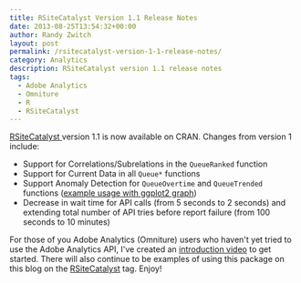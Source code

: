 ```yaml
---
title: RSiteCatalyst Version 1.1 Release Notes
date: 2013-08-25T13:54:32+00:00
author: Randy Zwitch
layout: post
permalink: /rsitecatalyst-version-1-1-release-notes/
category: Analytics
description: RSiteCatalyst version 1.1 release notes
tags:
  - Adobe Analytics
  - Omniture
  - R
  - RSiteCatalyst
---
```

<a title="RSiteCatalyst on CRAN" href="http://cran.r-project.org/web/packages/RSiteCatalyst/index.html" target="_blank">RSiteCatalyst </a>version 1.1 is now available on CRAN. Changes from version 1 include:

  * Support for Correlations/Subrelations in the `QueueRanked` function
  * Support for Current Data in all `Queue*` functions
  * Support Anomaly Detection for `QueueOvertime` and `QueueTrended` functions (<a title="Anomaly Detection Adobe Analytics" href="http://randyzwitch.com/anomaly-detection-adobe-analytics-api/" target="_blank">example usage with ggplot2 graph</a>)
  * Decrease in wait time for API calls (from 5 seconds to 2 seconds) and extending total number of API tries before report failure (from 100 seconds to 10 minutes)

For those of you Adobe Analytics (Omniture) users who haven't yet tried to use the Adobe Analytics API, I've created an <a title="RSiteCatalyst main page" href="http://randyzwitch.com/rsitecatalyst/" target="_blank">introduction video</a> to get started. There will also continue to be examples of using this package on this blog on the <a title="RSiteCatalyst usage examples" href="http://randyzwitch.com/tags/#rsitecatalyst" target="_blank">RSiteCatalyst</a> tag. Enjoy!
